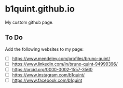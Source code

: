 # b1quint.github.io
My custom github page.

## To Do

Add the following websites to my page:

* [ ] https://www.mendeley.com/profiles/bruno-quint/
* [ ] https://www.linkedin.com/in/bruno-quint-94999396/
* [ ] https://orcid.org/0000-0002-1557-3560
* [ ] https://www.instagram.com/b1quint/
* [ ] https://www.facebook.com/b1quint
